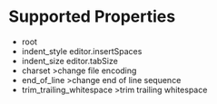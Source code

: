 # Supported Properties

* root
* indent_style 				editor.insertSpaces
* indent_size				editor.tabSize
* charset					>change file encoding
* end_of_line				>change end of line sequence
* trim_trailing_whitespace	>trim trailing whitespace 

